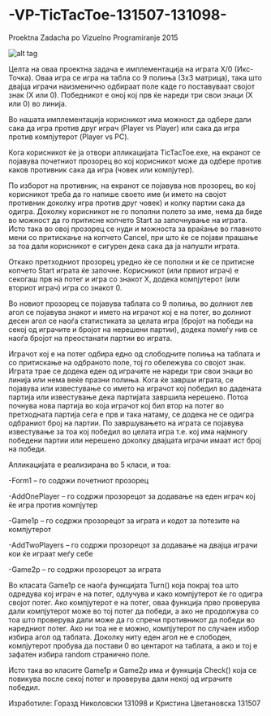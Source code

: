 # -VP-TicTacToe-131507-131098-
Proektna Zadacha po Vizuelno Programiranje 2015

![alt tag](https://raw.github.com/username/projectname/branch/path/to/MainMenu.png)

Целта на оваа проектна задача е имплементација на играта Х/0 (Икс-Точка). Оваа игра се игра на табла со 9 полиња (3х3 матрица), така што двајца играчи наизменично одбираат поле каде го поставуваат својот знак (Х или 0). Победникот е оној кој прв ќе нареди три свои знаци (Х или 0) во линија.

Во нашата имплементација корисникот има можност да одбере дали сака да игра против друг играч (Player vs Player) или сака да игра против компјутерот (Player vs PC).

Кога корисникот ќе ја отвори апликацијата TicTacToe.exe, на екранот се појавува почетниот прозорец во кој корисникот може да одбере против каков противник сака да игра (човек или компјутер). 

По изборот на противник, на екранот се појавува нов прозорец, во кој корисникот треба да го напише своето име (и името на својот противник доколку игра против друг човек) и колку партии сака да одигра. Доколку корисникот не го пополни полето за име, нема да биде во можност да го притисне копчето Start за започнување на играта. Исто така во овој прозорец се нуди и можноста за враќање во главното мени со притискање на копчето Cancel, при што ќе се појави прашање за тоа дали корисникот е сигурен дека сака да ја напушти играта.

Откако претходниот прозорец уредно ќе се пополни и ќе се притисне копчето Start играта ќе започне. Корисникот (или првиот играч) е секогаш прв на потег и игра со знакот Х, додека компјутерот (или вториот играч) игра со знакот 0.

Во новиот прозорец се појавува таблата со 9 полиња, во долниот лев агол се појавува знакот и името на играчот кој е на потег, во долниот десен агол се наоѓа статистиката за целата игра (бројот на победи на секој од играчите и бројот на нерешени партии), додека помеѓу нив се наоѓа бројот на преостанати партии во играта.

Играчот кој е на потег одбира едно од слободните полиња на таблата и со притискање на одбраното поле, тој го обележува со својот знак. Играта трае се додека еден од играчите не нареди три свои знаци во линија или нема веќе празни полиња. Кога ќе заврши играта, се појавува или известување со името на играчот кој победил во дадената партија или известување дека партијата завршила нерешено. Потоа почнува нова партија во која играчот кој бил втор на потег во претходната партија сега е прв и така натаму, се додека не се одигра одбраниот број на партии. По завршувањето на играта се појавува известување за тоа кој победил во целата игра т.е. кој има најмногу победени партии или нерешено доколку двајцата играчи имаат ист број на победи.

Апликацијата е реализирана во 5 класи, и тоа:

-Form1 – го содржи почетниот прозорец

-AddOnePlayer – го содржи прозорецот за додавање на еден играч кој ќе игра против компјутер

-Game1p – го содржи прозорецот за играта и кодот за потезите на компјутерот

-AddTwoPlayers – го содржи прозорецот за додавање на двајца играчи кои ќе играат меѓу себе

-Game2p – го содржи прозорецот за играта

Во класата Game1p се наоѓа функцијата Turn() која покрај тоа што одредува кој играч е на потег, одлучува и како компјутерот ќе го одигра својот потег. Ако компјутерот е на потег, оваа функција прво проверува дали компјутерот може во тој потег да победи, а ако не продолжува со тоа што проверува дали може да го спречи противникот да победи во наредниот потег. Ако ни тоа не е можно, компјутерот по случаен избор избира агол од таблата. Доколку ниту еден агол не е слободен, компјутерот пробува да постави 0 во центарот на таблата, а ако и тој е зафатен избира random странично поле.

Исто така во класите Game1p и Game2p има и функција Check() која се повикува после секој потег и проверува дали некој од играчите победил.

Изработиле:  Горазд Николовски 131098 и Кристина Цветановска 131507 
